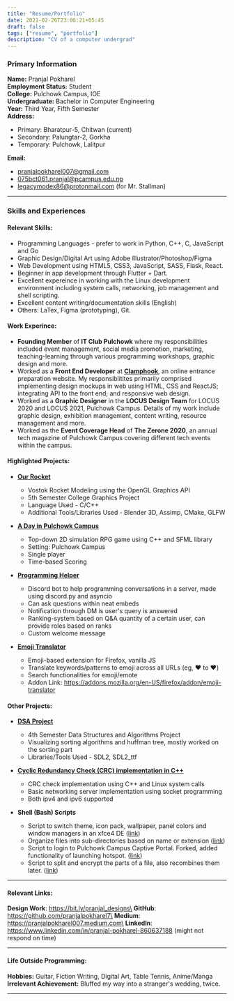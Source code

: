 ```yaml
---
title: "Resume/Portfolio"
date: 2021-02-26T23:06:21+05:45
draft: false 
tags: ["resume", "portfolio"]
description: "CV of a computer undergrad"
---
```

### Primary Information
**Name:** Pranjal Pokharel\
**Employment Status:** Student\
**College:** Pulchowk Campus, IOE\
**Undergraduate:** Bachelor in Computer Engineering\
**Year:** Third Year, Fifth Semester\
**Address:**
- Primary: Bharatpur-5, Chitwan (current)
- Secondary: Palungtar-2, Gorkha
- Temporary: Pulchowk, Lalitpur

**Email:**
- pranjalpokharel007@gmail.com
- 075bct061.pranjal@pcampus.edu.np
- legacymodex86@protonmail.com (for Mr. Stallman)

---
### Skills and Experiences

#### Relevant Skills:
- Programming Languages - prefer to work in Python, C++, C, JavaScript and Go
- Graphic Design/Digital Art using Adobe Illustrator/Photoshop/Figma
- Web Development using HTML5, CSS3, JavaScript, SASS, Flask, React.
- Beginner in app development through Flutter + Dart.
- Excellent expereince in working with the Linux development environment including system calls, networking, job management and shell scripting.
- Excellent content writing/documentation skills (English)
- Others: LaTex, Figma (prototyping), Git.

#### Work Experince:
- **Founding Member** of **IT Club Pulchowk** where my responsibilities included event management, social media promotion, marketing, teaching-learning through various programming workshops, graphic design and more.
- Worked as a **Front End Developer** at **[Clamphook](https://clamphook.com/)**, an online entrance preparation website. My responsiblitites primarily comprised implementing design mockups in web using HTML, CSS and ReactJS; integrating API to the front end; and responsive web design.
- Worked as a **Graphic Designer** in the **LOCUS Design Team** for LOCUS 2020 and LOCUS 2021, Pulchowk Campus. Details of my work include graphic design, exhibition management, content writing, resource management and more.
- Worked as the **Event Coverage Head** of **The Zerone 2020**, an annual tech magazine of Pulchowk Campus covering different tech events within the campus.

#### Highlighted Projects:
- **[Our Rocket](https://github.com/pranjalpokharel7/our-rocket)**
   - Vostok Rocket Modeling using the OpenGL Graphics API
   - 5th Semester College Graphics Project
   - Language Used - C/C++
   - Additional Tools/Libraries Used - Blender 3D, Assimp, CMake, GLFW

- **[A Day in Pulchowk Campus](https://github.com/Itshyphen/Pulchowk)**
    * Top-down 2D simulation RPG game using C++ and SFML library
    * Setting: Pulchowk Campus 
    * Single player
    * Time-based Scoring

- **[Programming Helper](https://github.com/pranjalpokharel7/programming-helper-bot)**
    * Discord bot to help programming conversations in a server, made using discord.py and asyncio
    * Can ask questions within neat embeds
    * Notification through DM is user's query is answered
    * Ranking-system based on Q&A quantity of a certain user, can provide roles based on ranks
    * Custom welcome message

- **[Emoji Translator](https://github.com/pranjalpokharel7/emoji-translator)**
    * Emoji-based extension for Firefox, vanilla JS
    * Translate keywords/patterns to emoji across all URLs (eg, :heart: to ❤️)
    * Search functionalities for emoji/emote
    * Addon Link: https://addons.mozilla.org/en-US/firefox/addon/emoji-translator

#### Other Projects:

- **[DSA Project](https://github.com/Sandace11/DSA_Project)**
    * 4th Semester Data Structures and Algorithms Project
    * Visualizing sorting algorithms and huffman tree, mostly worked on the sorting part
    * Libraries/Tools Used - SDL2, SDL2_ttf

- **[Cyclic Redundancy Check (CRC) implementation in C++](https://github.com/Imsanskar/CRC)**
    * CRC check implementation using C++ and Linux system calls
    * Basic networking server implementation using socket programming
    * Both ipv4 and ipv6 supported

- **Shell (Bash) Scripts**
    * Script to switch theme, icon pack, wallpaper, panel colors and window managers in an xfce4 DE ([link](https://github.com/UdeshyaDhungana/xfce4-theme-switcher))
    * Organize files into sub-directories based on name or extension ([link](https://github.com/IT-Club-Pulchowk/campus-scripts/blob/main/bash-scripts/file_organizer.sh))
    * Script to login to Pulchowk Campus Captive Portal. Forked, added functionality of launching hotspot. ([link](https://github.com/IT-Club-Pulchowk/campus-scripts/blob/main/bash-scripts/internet_login.sh))
    * Script to split and encrypt the parts of a file, also recombines them later. ([link](https://github.com/IT-Club-Pulchowk/campus-scripts/blob/main/bash-scripts/splitter.sh))

---
#### Relevant Links:
**Design Work**: https://bit.ly/pranjal_designs\
**GitHub**: https://github.com/pranjalpokharel7\
**Medium**: https://pranjalpokharel007.medium.com\
**LinkedIn**: https://www.linkedin.com/in/pranjal-pokharel-860637188 (might not respond on time)

---
#### Life Outside Programming:
**Hobbies:** Guitar, Fiction Writing, Digital Art, Table Tennis, Anime/Manga\
**Irrelevant Achievement:** Bluffed my way into a stranger's wedding, twice.

---
